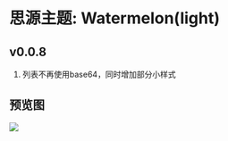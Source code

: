 # 思源主题: Watermelon(light)

## v0.0.8
1. 列表不再使用base64，同时增加部分小样式

## 预览图
![](https://cdn.jsdelivr.net/gh/ihyw/blogIH-First@main/2021/01/25/Watermelon(1)(1).png)